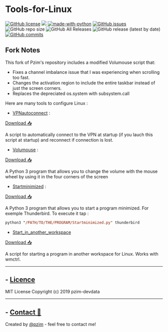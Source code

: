 # Tools-for-Linux

[![GitHub license](https://img.shields.io/github/license/pzim-devdata/Tools-for-Debian?style=plastic)](https://github.com/pzim-devdata/Tools-for-Debian/blob/master/LICENSE)    ![](https://img.shields.io/badge/Works%20with-Python%203-red?style=plastic)    [![made-with-python](https://img.shields.io/badge/Made%20with-Python-1f425f.svg?style=plastic)](https://www.python.org/)   [![GitHub issues](https://img.shields.io/github/issues/pzim-devdata/Tools-for-Debian?style=plastic)](https://github.com/pzim-devdata/Tools-for-Debian/issues)    ![GitHub repo size](https://img.shields.io/github/repo-size/pzim-devdata/Tools-for-Debian?style=plastic)    ![GitHub All Releases](https://img.shields.io/github/downloads/pzim-devdata/Tools-for-Debian/total?style=plastic)    ![GitHub release (latest by date)](https://img.shields.io/github/v/release/pzim-devdata/Tools-for-Debian?style=plastic)    [![GitHub commits](https://img.shields.io/github/commits-since/pzim-devdata/Tools-for-Debian/v1.0.0.svg?style=plastic)](https://GitHub.com/pzim-devata/Tools-for-Debian/commit/)
## Fork Notes

This fork of Pzim's repository includes a modified Volumouse script that: 
- Fixes a channel imbalance issue that I was experiencing when scrolling too fast.
- Changes the activation region to include the entire taskbar instead of just the screen corners.
- Replaces the depreciated os.system with subsystem.call



Here are many tools to configure Linux :

- [VPNautoconnect](https://github.com/pzim-devdata/Tools-for-Debian/tree/master/VPNautoconnect) : 

[Download :inbox_tray:](https://github.com/pzim-devdata/Tools-for-Linux/releases/download/v1.0.0/VPNautoconnect.zip)

A script to automatically connect to the VPN at startup (if you lauch this script at startup) and reconnect if connection is lost.

- [Volumouse]( https://github.com/pzim-devdata/Tools-for-Debian/tree/master/Volumouse) :

[Download :inbox_tray:](https://github.com/pzim-devdata/Tools-for-Linux/releases/download/v1.0.0/Volumouse.zip)

A Python 3 program that allows you to change the volume with the mouse wheel by using it in the four corners of the screen

- [Startminimized](https://github.com/pzim-devdata/Tools-for-Debian/tree/master/Startminimized) :

[Download :inbox_tray:](https://github.com/pzim-devdata/Tools-for-Linux/releases/download/v1.0.0/Startminimized.zip)

A Python 3 program that allows you to start a program minimized. For exemple Thunderbird. To execute it tap : 
```ps
python3 "/PATH/TO/THE/PROGRAM/Startminimized.py" thunderbird

```

- [Start_in_another_workspace](https://github.com/pzim-devdata/Tools-for-Linux/tree/master/Start_in_another_workspace)

[Download :inbox_tray:](https://github.com/pzim-devdata/Tools-for-Linux/releases/download/v1.0.0/Start_in_another_workspace.zip)

A script for starting a program in another workspace for Linux. Works with wmctrl. 

--------------------------------------------

## - [Licence](https://github.com/pzim-devdata/DATA-developer/raw/master/LICENSE)
MIT License
Copyright (c) 2019 pzim-devdata

--------------------------------------------

## - [Contact :email:](mailto:contact@pzim.fr?subject=Contact%20from%20Github)
Created by [@pzim](https://www.pzim.fr/) - feel free to contact me!






